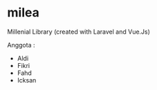 # milea
Millenial Library (created with Laravel and Vue.Js)

Anggota : 
  - Aldi
  - Fikri
  - Fahd
  - Icksan
  
